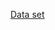 [Data set](https://www.kaggle.com/datasets/bobbyscience/league-of-legends-diamond-ranked-games-10-min)
